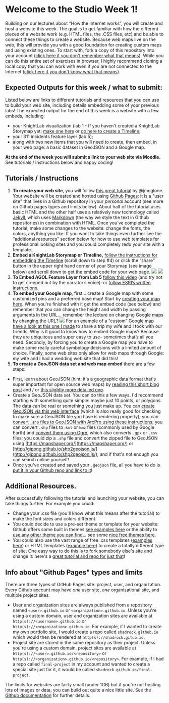 # Welcome to the Studio Week 1!
Building on our lectures about “How the Internet works”, you will create and host a website this week. The goal is to get familiar with how the different pieces of a website work (e.g. HTML files, the .CSS files, etc) and be able to connect these things to create a website. Because web maps live on the web, this will provide you with a good foundation for creating custom maps and using existing ones. To start with, fork a copy of this repository into your account ([click here if you don't remember what that means](https://help.github.com/en/github/getting-started-with-github/fork-a-repo)). While you can do this entire set of exercises in browser, I highly recommend cloning a local copy that you can work with even if you are not connected to the Internet ([click here if you don't know what that means](https://help.github.com/en/desktop/contributing-to-projects/adding-and-cloning-repositories)).

## Expected Outputs for this week / what to submit: 
Listed below are links to different tutorials and resources that you can use to build your web site, including details embedding some of your previous labs! The expected output for the end of this week is a website with a few embeds, including: 
- your KnightLab visualization (lab 1 - If you haven't created a KnightLab Storymap yet; [make one here](https://storymap.knightlab.com) or [go here to create a Timeline](https://timeline.knightlab.com/); 
- your 311 incidents feature layer (lab 5); 
- along with two new items that you will need to create, then embed, in your web page: a basic dataset in GeoJSON and a Google map. 

**At the end of the week you will submit a link to your web site via Moodle.** See tutorials / instructions below and happy coding!

## Tutorials / Instructions

1. **To create your web site**, you will follow [this great tutorial](http://jmcglone.com/guides/github-pages/) by @jmcglone. Your website will be created and hosted using [Github Pages](https://help.github.com/en/github/working-with-github-pages/about-github-pages): it is a "user site" that lives in a Github repository in your *personal* account (see more on Github pages types and limits below). About half of the tutorial uses basic HTML and the other half uses a relatively new technology called [Jekyll](https://jekyllrb.com/docs/github-pages/), which uses [Markdown](https://www.markdownguide.org/getting-started/) (the way we style the text in Github repositories) in combination with HTML. Once you’ve completed the tutorial, make some changes to the website: change the fonts, the colors, anything you like. If you want to take things even further see the “additional resources” section below for how to use web templates for professional looking sites and you could completely redo your site with a template. 
2. **Embed a KnightLab Storymap or Timeline,** [follow the instructions for embedding the Timeline](https://timeline.knightlab.com/) (scroll down to step #4) or click the “share” button in the upper right hand corner of your Storymap (see image below) and scroll down to get the embed code for your web page. 
![](images/KL_Storymap_embed1.png)
![](images/KL_Storymap_embed2.png)
3. **To Embed AGOL Feature Layer from Lab 5** [follow this video](https://www.esri.com/videos/watch?videoid=jIY06GN7XkM&title=arcgis-com-embedding-a-map-in-your-website) (and try not to get creeped out by the narrator’s voice): or [follow ESRI’s written instructions](https://doc.arcgis.com/en/arcgis-online/share-maps/embed-maps-groups.htm).
4. **To embed your Google map**, first... create a Google map with some customized pins and a preferred base map! Start by [creating your map here](https://www.google.com/maps/about/mymaps/). When you're finished with it get the embed code (see below) and remember that you can change the height and width by passing arguments in the URL... remember the lecture on changing Google maps by changing the URL? 
![](images/Google_Maps_Embed.png)
For an example of a “custom” Google map [have a look at this one I made](https://www.google.com/maps/d/u/0/edit?hl=en&mid=1tPh_AQ3bIpFUOzXtXzhnJfbYrYQnne5l&ll=37.008808047029%2C26.935363552731246&z=12) to share a trip my wife and I took with our friends. Why is it good to know how to embed Google maps? Because they are ubiquitous and super easy to use– sometimes that’s all you need. Secondly, by forcing you to create a Google map you have to make some really careful symbology decisions with a limited amount of choice. Finally, some web sites only allow for web maps through Google: my wife and I had a wedding web site that did this! 
5. **To create a GeoJSON data set and web map embed** there are a few steps:
  * First, learn about GeoJSON (hint: it's a geographic data format that's super important for open source web maps) by [reading this short blog post](https://leafletjs.com/examples/geojson/) and / or [this slightly more detailed one](https://macwright.org/2015/03/23/geojson-second-bite.html).
  * Create a GeoJSON data set. You can do this a few ways. I'd recommend starting with something quite simple: maybe just 10 points, or polygons. The data can be real or something you just make up. You can [create GeoJSON via this web interface](http://geojson.io) (which is also really good for checking to make sure a GeoJSON file you have is rendering properly); you can [convert `.shp` files to GeoJSON with ArcPro using these instructions](https://pro.arcgis.com/en/pro-app/tool-reference/conversion/features-to-json.htm); you can convert `.shp` files to .`kml` or `kmz` files (commonly used by Google Earth) and [convert them using Ogre](http://ogre.adc4gis.com), which also converts `.gpx` or `.csv` files; you could zip a `.shp` file and convert the zipped file to GeoJSON using [https://mapshaper.org/](https://mapshaper.org/) or [http://gipong.github.io/shp2geojson.js/](http://gipong.github.io/shp2geojson.js/); and if that's not enough you can search online yourself!
  * Once you've created and saved your `.geojson` file, all you have to do is [put it in your Github repo and link to it](https://help.github.com/en/github/managing-files-in-a-repository/mapping-geojson-files-on-github)! 

## Additional Resources. 
After successfully following the tutorial and launching your website, you can take things further. For example you could: 
- Change your .css file (you'll know what this means after the tutorial) to make the font sizes and colors different. 
- You could decide to use a pre-set theme or template for your website: Github offers some built in themes [see examples here](https://help.github.com/en/github/working-with-github-pages/adding-a-theme-to-your-github-pages-site-using-jekyll) or the ability to [use any other theme you can find](https://github.blog/2017-11-29-use-any-theme-with-github-pages/)... see some [nice free themes here](https://jekyllthemes.io/free). 
- You could also use the vast range of free .css templates ([examples here](http://www.csszengarden.com/)) or HTML templates ([example here](https://html5up.net/)) to create a totally different type of site. One easy way to do this is to fork somebody else's site and change it: here's a [great tutorial and repo for just that](https://blog.usejournal.com/set-up-your-portfolio-website-in-less-than-10-minutes-with-github-pages-d0efa8ff56fd)!

## Info about "Github Pages" types and limits
There are three types of GitHub Pages site: project, user, and organization. Every Github account may have *one* user site, *one* organizational site, and multiple project sites.

- User and organization sites are always published from a repository named `<user>.github.io` or `<organization>.github.io`. Unless you're using a custom domain, user and organization sites are available at `http(s)://<username>.github.io` or `http(s)://<organization>.github.io`. For example, if I wanted to create my own portfolio site, I would create a repo called `shadrock.github.io` which would then be rendered at `http(s)://shadrock.gitub.io`. 
- Project site are stored in the same repository as their project. Unless you're using a custom domain, project sites are available at `http(s)://<user>.github.io/<repository>` or `http(s)://<organization>.github.io/<repository>`. For example, if I had a repo called `final-project` in my account and wanted to create a special site just for it, it would be called `shadrock.github.io/final-project`. 

The limits for websites are fairly small (under 1GB) but if you're not hosting lots of images or data, you can build out quite a nice little site. See the [Github documentation](https://help.github.com/en/github/working-with-github-pages/about-github-pages#types-of-github-pages-sites) for further details. 



